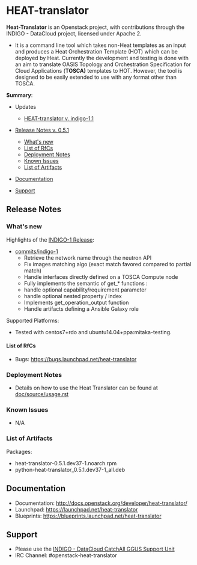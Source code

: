 # HEAT-translator

**Heat-Translator** is an Openstack project, with contributions through the INDIGO - DataCloud project, licensed under Apache 2. 
* It is a command line tool which takes non-Heat templates as an input and produces a Heat Orchestration Template (HOT) which can be deployed by Heat. Currently the development and testing is done with an aim to translate OASIS Topology and Orchestration Specification for Cloud Applications (**TOSCA)** templates to HOT. However, the tool is designed to be easily extended to use with any format other than TOSCA.

**Summary**:
* Updates
  * [HEAT-translator v. indigo-1.1](https://indigo-dc.gitbooks.io/indigo-datacloud-releases/content/indigo1/second_update_of_indigo-1.html#ht)

* [Release Notes v. 0.5.1](#id1)
  * [What's new](#id2)
  * [List of RfCs](#id3)
  * [Deployment Notes](#id4)
  * [Known Issues](#id5)
  * [List of Artifacts](#id7)
* [Documentation](#id6)
* [Support](#id8)


<a id="id1"></a>
## Release Notes

<a id="id2"></a>
### What's new

Highlights of the [INDIGO-1 Release](https://github.com/MatMaul/heat-translator/releases):
* [commits/indigo-1](https://github.com/MatMaul/heat-translator/commits/indigo-1)
  * Retrieve the network name through the neutron API
  * Fix images matching algo (exact match favored compared to partial match)
  * Handle interfaces directly defined on a TOSCA Compute node
  *  Fully implements the semantic of get_* functions :
    * handle optional capability/requirement parameter
    * handle optional nested property / index
  * Implements get_operation_output function
  * Handle artifacts defining a Ansible Galaxy role 

Supported Platforms:
* Tested with centos7+rdo and ubuntu14.04+ppa:mitaka-testing.

<a id="id3"></a>
#### List of RfCs 

* Bugs: https://bugs.launchpad.net/heat-translator


<a id="id4"></a>
### Deployment Notes

* Details on how to use the Heat Translator can be found at [doc/source/usage.rst]( https://github.com/openstack/heat-translator/blob/master/doc/source/usage.rst)

<a id="id5"></a>
### Known Issues
* N/A

<a id="id7"></a>
### List of Artifacts

Packages:
* heat-translator-0.5.1.dev37-1.noarch.rpm
* python-heat-translator_0.5.1.dev37-1_all.deb

<a id="id6"></a>
## Documentation

* Documentation: http://docs.openstack.org/developer/heat-translator/
* Launchpad: https://launchpad.net/heat-translator
* Blueprints: https://blueprints.launchpad.net/heat-translator


<a id="id8"></a>
## Support

* Please use the [INDIGO - DataCloud CatchAll GGUS Support Unit](https://wiki.egi.eu/wiki/GGUS:INDIGO_DataCloud_Catch-all_FAQ)
* IRC Channel: #openstack-heat-translator
